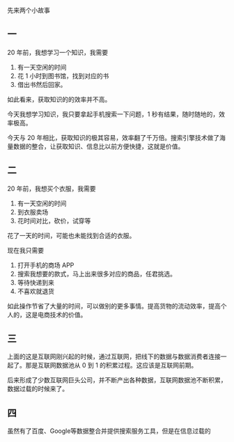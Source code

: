 先来两个小故事

## 一

20 年前，我想学习一个知识，我需要

1. 有一天空闲的时间
2. 花 1 小时到图书馆，找到对应的书
3. 借出书然后回家。

如此看来，获取知识的的效率并不高。

今天我想学习知识，我只要拿起手机搜索一下问题，1 秒有结果，随时随地的，效率极高。

今天与 20 年相比，获取知识的极其容易，效率翻了千万倍。搜索引擎技术做了海量数据的整合，让获取知识、信息比以前方便快捷，这就是价值。

## 二

20 年前，我想买个衣服，我需要

1. 有一天空闲的时间
2. 到衣服卖场
3. 花时间对比，砍价，试穿等

花了一天的时间，可能也未能找到合适的衣服。

现在我只需要

1. 打开手机的商场 APP
2. 搜索我想要的款式，马上出来很多对应的商品，任君挑选。
3. 等待快递到来
4. 不喜欢就退货

如此操作节省了大量的时间，可以做别的更多事情。提高货物的流动效率，提高个人的，这是电商技术的价值。

## 三

上面的这是互联网刚兴起的时候，通过互联网，把线下的数据与数据消费者连接一起了。那是互联网数据池从 0 到 1 的积累过程。这应该是互联网前期。

后来形成了少数互联网巨头公司，并不断产出各种数据，互联网数据池不断积累，数据过载的时候来了。

## 四

虽然有了百度、Google等数据整合并提供搜索服务工具，但是在信息过载的
